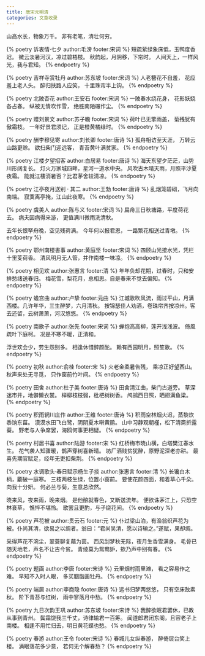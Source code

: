 ```yaml
---
title: 唐宋元明清
categories: 文章收录
---
```


山高水长，物象万千。
非有老笔，清壮何穷。

<!-- more -->

{% poetry 诉衷情·七夕 author:毛滂 footer:宋词 %}
短疏萦绿象床低，玉鸭度香迟。
微云淡暑河汉，凉过碧梧枝。
秋韵起，月阴移，下帘时。
人间天上，一样风光，我与君知。
{% endpoetry %}


{% poetry 吉祥寺赏牡丹 author:苏东坡 footer:宋词 %}
人老簪花不自羞，
花应羞上老人头。
醉归扶路人应笑，
十里珠帘半上钩。
{% endpoetry %}

{% poetry 北陂杏花 author:王安石 footer:宋词 %}
一陂春水绕花身，
花影妖娆各占春。
纵被无情吹作雪，
绝胜南陌碾作尘。
{% endpoetry %}

{% poetry 赠刘景文 author:苏子瞻 footer:宋词 %}
荷叶已无擎雨盖，
菊残犹有傲霜枝。
一年好景君须记，
正是橙黄橘绿时。
{% endpoetry %}

{% poetry 酬李穆见寄 author:刘长卿 footer:唐诗 %}
孤舟相访至天涯，
万转云山路更赊。
欲扫柴门迎远客，
青苔黄叶满贫家。
{% endpoetry %}

{% poetry 江楼夕望招客 author:白居易 footer:唐诗 %}
海天东望夕茫茫，山势川形阔复长。
灯火万家城四畔，星河一道水中央。
风吹古木晴天雨，月照平沙夏夜霜。
能就江楼消暑否？比君茅舍较清凉。
{% endpoetry %}

{% poetry 江亭夜月送别 · 其二 author:王勃 footer:唐诗 %}
乱烟笼碧砌，飞月向南端。
寂寞离亭掩，江山此夜寒。
{% endpoetry %}

{% poetry 虞美人 author:陈与义 footer:宋词 %}
扁舟三日秋塘路，平度荷花去。
病夫因病得来游，
更值满川微雨洗清秋。

去年长恨拏舟晚，空见残荷满。
今年何以报君恩，
一路繁花相送过青墩。
{% endpoetry %}

{% poetry 鄂州南楼書事 author:黄庭坚 footer:宋词 %}
四顾山光接水光，凭栏十里芰荷香。
清风明月无人管，并作南楼一味凉。
{% endpoetry %}

{% poetry 相见欢 author:张惠言 footer:清 %}
年年负却花期，过春时，只和安排愁绪送春归。
梅花雪，梨花月，总相思。自是春来不觉去偏知。
{% endpoetry %}

{% poetry 蟾宫曲 author:卢挚 footer:元曲 %}
江城歌吹风流，雨过平山，月满西楼。几许年华，三生醉梦，六月清秋。
按锦瑟佳人劝酒，卷珠帘齐按凉州。客去还留，云树萧萧，河汉悠悠。
{% endpoetry %}

{% poetry 南歌子 author:张先 footer:宋词 %}
蝉抱高高柳，莲开浅浅波。
倚風疏叶下庭柯。
况是不寒不暖，正清和。

浮世欢会少，劳生怨别多。
相逢休惜醉颜酡。
赖有西园明月，照笙歌。
{% endpoetry %}

{% poetry 初秋 author:俞桂 footer:宋 %}
火老金柔暑告残，
乘凉正好望西山。
秋声来处无寻觅，
只作窗前竹叶间。
{% endpoetry %}

{% poetry 田舍 author:杜子美 footer:唐诗 %}
田舍清江曲，柴门古道旁。
草深迷市井，地僻懒衣裳。
榉柳枝枝弱，枇杷树树香。
鸬鹚西日照，晒翅满鱼梁。
{% endpoetry %}

{% poetry 积雨辋川庄作 author:王维 footer:唐诗 %}
积雨空林烟火迟，蒸黎炊黍饷东菑。
漠漠水田飞白鹭，阴阴夏木啭黄鹂。
山中习静观朝槿，松下清斋折露葵。
野老与人争席罢，海鸥何事更相疑。
{% endpoetry %}

{% poetry 村居书喜 author:陆游 footer:宋 %}
红桥梅市晓山横，白塔樊江春水生。
花气袭人知骤暖，鹊声穿树喜新晴。
坊厂酒贱贫犹醉，原野泥深老亦耕。
最喜先期官赋足，经年无吏扣柴荆。
{% endpoetry %}

{% poetry 水调歌头·春日赋示杨生子掞 author:张惠言 footer:清 %}
长镵白木柄，劚破一庭寒。
三枝两枝生绿，位置小窗前。
要使花颜四面，和着草心千朵。
向我十分妍。
何必兰与菊，生意总欣然。

晓来风，夜来雨，晚来烟。
是他酿就春色，又断送流年。
便欲诛茅江上，只恐空林衰草，
憔悴不堪怜。
歌罢且更酌，与子绕花间。
{% endpoetry %}

{% poetry 芦花被 author:贯云石 footer:元 %}
仆过梁山泊，有渔翁织芦花为被。仆尚其清，欲易之以绸者。翁曰：“君尚吴清，愿以诗输之。”遂赋，果却绸。

采得芦花不涴尘，翠蓑聊复藉为茵。
西风刮梦秋无际，夜月生香雪满身。
毛骨已随天地老，声名不让古今贫。
青绫莫为鸳鸯妒，欸乃声中别有春。
{% endpoetry %}

{% poetry 题画 author:李唐 footer:宋诗 %}
云里烟村雨里滩，
看之容易作之难。
早知不入时人眼，
多买胭脂画牡丹。
{% endpoetry %}

{% poetry 端居 author:李商隐 footer:唐诗 %}
远书归梦两悠悠，
只有空床敌素秋。
阶下青苔与红树，
雨中寥落月中愁。
{% endpoetry %}

{% poetry 九日次韵王巩 author:苏东坡 footer:宋诗 %}
我醉欲眠君罢休，已教从事到青州。
鬓霜饶我三千丈，诗律输君一百筹。
闻道郎君闭东阁，且容老子上南楼。
相逢不用忙归去，明日黄花蝶也愁。
{% endpoetry %}

{% poetry 春游 author:王令 footer:宋诗 %}
春城儿女纵春游，
醉倚层台笑上楼。
满眼落花多少意，
若何无个解春愁？
{% endpoetry %}
